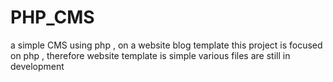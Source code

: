 # PHP_CMS
a simple CMS using php , on a website blog template
this project is focused on php , therefore website template is simple
various files are still in development
